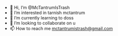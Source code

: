 - 👋 Hi, I’m @McTantrumIsTrash
- 👀 I’m interested in tarnish mctantrum
- 🌱 I’m currently learning to doss
- 💞️ I’m looking to collaborate on u
- 📫 How to reach me mctantrumistrash@gmail.com

<!---
McTantrumIsTrash/McTantrumIsTrash is a ✨ special ✨ repository because its `README.md` (this file) appears on your GitHub profile.
You can click the Preview link to take a look at your changes.
--->
